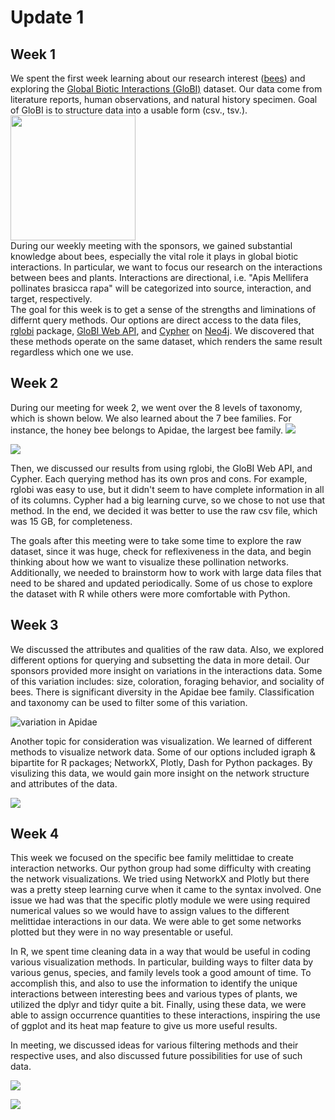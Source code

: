 # Update 1
## Week 1
We spent the first week learning about our research interest ([bees](https://www.wikiwand.com/en/Bee)) and exploring the [Global Biotic Interactions (GloBI)](https://www.globalbioticinteractions.org/about) dataset. Our data come from literature reports, human observations, and natural history specimen. 
Goal of GloBI is to structure data into a usable form (csv., tsv.). \
<img src="http://clipart-library.com/images/yTk4eXgTE.png" width="200" />\
During our weekly meeting with the sponsors, we gained substantial knowledge about bees, especially the vital role it plays in global biotic interactions. In particular, we want to focus our research on the interactions between bees and plants. Interactions are directional, i.e. "Apis Mellifera pollinates brasicca rapa" will be categorized into source, interaction, and target, respectively.\
The goal for this week is to get a sense of the strengths and liminations of differnt query methods. Our options are direct access to the data files, [rglobi](https://github.com/ropensci/rglobi) package, [GloBI Web API](https://github.com/globalbioticinteractions/globalbioticinteractions/wiki/API), and [Cypher](https://neo4j.globalbioticinteractions.org/browser/) on [Neo4j](https://neo4j.com/developer/cypher/). We discovered that these methods operate on the same dataset, which renders the same result regardless which one we use.


## Week 2
During our meeting for week 2, we went over the 8 levels of taxonomy, which is shown below. We also learned about the 7 bee families. For instance, the honey bee belongs to Apidae, the largest bee family. 
![](https://cdn.britannica.com/78/103778-050-D797CF4F/Animals-groups-organisms-succession-general-particular.jpg)

![](https://github.com/angelchen7/ucsb-ds-capstone-2021.github.io/blob/main/ucsb_ds_capstone_projects_2021/projects/ccber/Screen%20Shot%202021-01-29%20at%204.16.20%20PM.png?raw=true)

Then, we discussed our results from using rglobi, the GloBI Web API, and Cypher. Each querying method has its own pros and cons. For example, rglobi was easy to use, but it didn't seem to have complete information in all of its columns. Cypher had a big learning curve, so we chose to not use that method. In the end, we decided it was better to use the raw csv file, which was 15 GB, for completeness. 

The goals after this meeting were to take some time to explore the raw dataset, since it was huge, check for reflexiveness in the data, and begin thinking about how we want to visualize these pollination networks. Additionally, we needed to brainstorm how to work with large data files that need to be shared and updated periodically. Some of us chose to explore the dataset with R while others were more comfortable with Python.

## Week 3
We discussed the attributes and qualities of the raw data. Also, we explored different options for querying and subsetting the data in more detail. Our sponsors provided more insight on variations in the interactions data. Some of this variation includes: size, coloration, foraging behavior, and sociality of bees. There is significant diversity in the Apidae bee family. Classification and taxonomy can be used to filter some of this variation. 

![](https://github.com/angelchen7/ucsb-ds-capstone-2021.github.io/blob/main/ucsb_ds_capstone_projects_2021/projects/ccber/different_bees.png?raw=true "variation in Apidae")

Another topic for consideration was visualization. We learned of different methods to visualize network data. Some of our options included igraph & bipartite for R packages; NetworkX, Plotly, Dash for Python packages. By visulizing this data, we would gain more insight on the network structure and attributes of the data.

![](https://github.com/angelchen7/ucsb-ds-capstone-2021.github.io/blob/main/ucsb_ds_capstone_projects_2021/projects/ccber/Rplot04.png?raw=true)


## Week 4

This week we focused on the specific bee family melittidae to create interaction networks. Our python group had some difficulty with creating the network visualizations. We tried using NetworkX and Plotly but there was a pretty steep learning curve when it came to the syntax involved. One issue we had was that the specific plotly module we were using required numerical values so we would have to assign values to the different melittidae interactions in our data. We were able to get some networks plotted but they were in no way presentable or useful. 

In R, we spent time cleaning data in a way that would be useful in coding various visualization methods. In particular, building ways to filter data by various genus, species, and family levels took a good amount of time. To accomplish this, and also to use the information to identify the unique interactions between interesting bees and various types of plants, we utilized the dplyr and tidyr quite a bit. Finally, using these data, we were able to assign occurrence quantities to these interactions, inspiring the use of ggplot and its heat map feature to give us more useful results. 

In meeting, we discussed ideas for various filtering methods and their respective uses, and also discussed future possibilities for use of such data.

![](https://github.com/mitchellrapaport/ucsb-ds-capstone-2021.github.io/blob/main/ucsb_ds_capstone_projects_2021/projects/ccber/Screen%20Shot%202021-01-30%20at%205.10.01%20PM.png)

![](https://github.com/mitchellrapaport/ucsb-ds-capstone-2021.github.io/blob/main/ucsb_ds_capstone_projects_2021/projects/ccber/Screen%20Shot%202021-01-27%20at%202.16.23%20PM.png)
